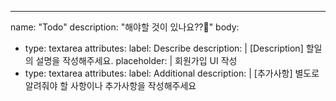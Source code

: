 ---
name: "Todo"
description: "해야할 것이 있나요??🤔"
body:

- type: textarea
  attributes:
  label: Describe
  description: |
  [Description] 할일의 설명을 작성해주세요.
  placeholder: |
  회원가입 UI 작성
- type: textarea
  attributes:
  label: Additional
  description: |
  [추가사항] 별도로 알려줘야 할 사항이나 추가사항을 작성해주세요
